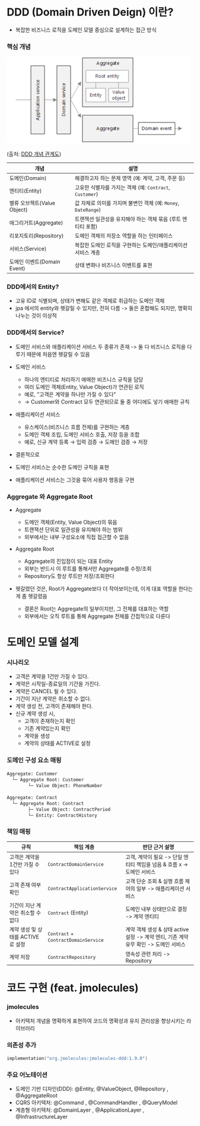 # DDD (Domain Driven Deign) 이란?
* 복잡한 비즈니스 로직을 도메인 모델 중심으로 설계하는 접근 방식

### 핵심 개념
![img.png](img.png)

(출처: [DDD 개념 관계도](https://learn.microsoft.com/ko-kr/azure/architecture/microservices/model/tactical-ddd))

| 개념           | 설명                                             |
| ------------ | ---------------------------------------------- |
| 도메인(Domain)  | 해결하고자 하는 문제 영역 (예: 계약, 고객, 주문 등)               |
| 엔티티(Entity)  | 고유한 식별자를 가지는 객체 (예: `Contract`, `Customer`)    |
| 밸류 오브젝트(Value Object) | 값 자체로 의미를 가지며 불변인 객체 (예: `Money`, `DateRange`) |
| 애그리거트(Aggregate) | 트랜잭션 일관성을 유지해야 하는 객체 묶음 (루트 엔티티 포함)            |
| 리포지토리(Repository) | 도메인 객체의 저장소 역할을 하는 인터페이스                       |
| 서비스(Service) | 복잡한 도메인 로직을 구현하는 도메인/애플리케이션 서비스 계층             |
| 도메인 이벤트(Domain Event) | 상태 변화나 비즈니스 이벤트를 표현                            |

### DDD에서의 Entity?
* 고유 ID로 식별되며, 상태가 변해도 같은 객체로 취급하는 도메인 객체
* jpa 에서의 entity와 헷갈릴 수 있지만, 전혀 다름 -> 둘은 혼합해도 되지만, 명확히 나누는 것이 이상적

### DDD에서의 Service?
* 도메인 서비스와 애플리케이션 서비스 두 종류가 존재 -> 둘 다 비즈니스 로직을 다루기 때문에 처음엔 헷갈릴 수 있음
* 도메인 서비스
    * 하나의 엔티티로 처리하기 애매한 비즈니스 규칙을 담당
    * 여러 도메인 객체(Entity, Value Object)가 연관된 로직
    * 예로, "고객은 계약을 하나만 가질 수 있다"
    * → Customer와 Contract 모두 연관되므로 둘 중 어디에도 넣기 애매한 규칙

* 애플리케이션 서비스
    * 유스케이스(비즈니스 흐름 전체)를 구현하는 계층
    * 도메인 객체 조립, 도메인 서비스 호출, 저장 등을 조합
    * 예로, 신규 계약 등록 → 입력 검증 → 도메인 검증 → 저장

* 결론적으로
* 도메인 서비스는 순수한 도메인 규칙을 표현
* 애플리케이션 서비스는 그것을 묶어 사용자 행동을 구현

### Aggregate 와 Aggregate Root
* Aggregate
    * 도메인 객체(Entity, Value Object)의 묶음
    * 트랜잭션 단위로 일관성을 유지해야 하는 범위
    * 외부에서는 내부 구성요소에 직접 접근할 수 없음

* Aggregate Root
    * Aggregate의 진입점이 되는 대표 Entity
    * 외부는 반드시 이 루트를 통해서만 Aggregate를 수정/조회
    * Repository도 항상 루트만 저장/조회한다

* 헷갈렸던 것은, Root가 Aggregate보다 더 작아보이는데, 이게 대표 역할을 한다는 게 좀 헷갈렸음
    * 결론은 Root는 Aggregate의 일부이지만, 그 전체를 대표하는 역할
    * 외부에서는 오직 루트를 통해 Aggregate 전체를 간접적으로 다룬다

# 도메인 모델 설계
### 시나리오
* 고객은 계약을 1건만 가질 수 있다.
* 계약은 시작일-종료일의 기간을 가진다.
* 계약은 CANCEL 될 수 있다.
* 기간이 지난 계약은 취소할 수 없다.
* 계약 생성 전, 고객이 존재해야 한다.
* 신규 계약 생성 시,
    * 고객이 존재하는지 확인
    * 기존 계약있는지 확인
    * 계약을 생성
    * 계약의 상태를 ACTIVE로 설정

### 도메인 구성 요소 매핑
```text
Aggregate: Customer  
  └─ Aggregate Root: Customer  
        └─ Value Object: PhoneNumber 
        
Aggregate: Contract  
  └─ Aggregate Root: Contract  
        ├─ Value Object: ContractPeriod
        └─ Entity: ContractHistory  
```

### 책임 매핑
| 규칙                     | 책임 계층                                | 판단 근거 설명                                        |
| ---------------------- | ------------------------------------ |-------------------------------------------------|
| 고객은 계약을 1건만 가질 수 있다    | `ContractDomainService`              | 고객, 계약이 필요 -> 단일 엔티티 책임을 넘음 & 흐름 x -> 도메인 서비스   |
| 고객 존재 여부 확인            | `ContractApplicationService`         | 고객 단순 조회 & 실행 흐름 제어의 일부 -> 애플리케이션 서비스           |
| 기간이 지난 계약은 취소할 수 없다    | `Contract` (Entity)                  | 도메인 내부 상태만으로 결정 -> 계약 엔티티                       |
| 계약 생성 및 상태를 ACTIVE로 설정 | `Contract` + `ContractDomainService` | 계약 객체 생성 & 상태 active 설정 -> 계약 엔티, 기존 계약유무 확인 -> 도메인 서비스 |
| 계약 저장                  | `ContractRepository`                 | 영속성 관련 처리 -> Repository                         |

# 코드 구현 (feat. jmolecules)
### jmolecules
* 아키텍처 개념을 명확하게 표현하여 코드의 명확성과 유지 관리성을 향상시키는 라이브러리

### 의존성 추가
```kotlin
implementation("org.jmolecules:jmolecules-ddd:1.9.0")
```

### 주요 어노테이션
* 도메인 기반 디자인(DDD): @Entity, @ValueObject, @Repository , @AggregateRoot
* CQRS 아키텍처: @Command , @CommandHandler , @QueryModel
* 계층형 아키텍처: @DomainLayer , @ApplicationLayer , @InfrastructureLayer
